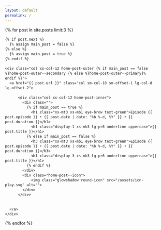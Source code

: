 ```yaml
---
layout: default
permalink: /
---
```


<section class="home-post">

  {% for post in site.posts limit:3 %}

    {% if post.next %}
      {% assign main_post = false %}
    {% else %}
      {% assign main_post = true %}
    {% endif %}

    <div class="col xs-col-12 home-post-outer {% if main_post == false %}home-post-outer--secondary {% else %}home-post-outer--primary{% endif %}">
      <a href="{{ post.url }}" class="col sm-col-10 sm-offset-1 lg-col-8 lg-offset-2">

          <div class="col xs-col-12 home-post-inner">
            <div class="">
              {% if main_post == true %}
                <h1 class="xs-mt3 xs-mb1 eye-brow text-green">Episode {{ post.episode }} • {{ post.date | date: "%b %-d, %Y" }} • {{ post.duration }}</h1>
                <h1 class="display-1 xs-mb3 lg-pr6 underline uppercase">{{ post.title }}</h1>
              {% else if main_post == false %}
                <h3 class="xs-mt3 xs-mb1 eye-brow text-green">Episode {{ post.episode }} • {{ post.date | date: "%b %-d, %Y" }} • {{ post.duration }}</h3>
                <h1 class="display-3 xs-mb3 lg-pr6 underline uppercase">{{ post.title }}</h1>
              {% endif %}
            </div>
            <div class="home-post--icon">
                <img class="glowshadow round-icon" src="/assets/icn-play.svg" alt="">
            </div>
          </div>


      </a>
    </div>

  {% endfor %}

</section>
